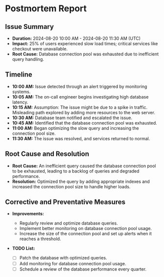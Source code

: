 # Postmortem Report

## Issue Summary

- **Duration:** 2024-08-20 10:00 AM - 2024-08-20 11:30 AM (UTC)
- **Impact:** 25% of users experienced slow load times; critical services like checkout were unavailable.
- **Root Cause:** Database connection pool was exhausted due to inefficient query handling.

## Timeline

- **10:00 AM:** Issue detected through an alert triggered by monitoring systems.
- **10:05 AM:** The on-call engineer begins investigating high database latency.
- **10:15 AM:** Assumption: The issue might be due to a spike in traffic. Misleading path explored by adding more resources to the web server.
- **10:30 AM:** Database team notified and escalated the issue.
- **10:45 AM:** Identified that the database connection pool was exhausted.
- **11:00 AM:** Began optimizing the slow query and increasing the connection pool size.
- **11:30 AM:** The issue was resolved, and services returned to normal.

## Root Cause and Resolution

- **Root Cause:** An inefficient query caused the database connection pool to be exhausted, leading to a backlog of queries and degraded performance.
- **Resolution:** Optimized the query by adding appropriate indexes and increased the connection pool size to handle higher loads.

## Corrective and Preventative Measures

- **Improvements:** 
  - Regularly review and optimize database queries.
  - Implement better monitoring on database connection pool usage.
  - Increase the size of the connection pool and set up alerts when it reaches a threshold.

- **TODO List:**
  - [ ] Patch the database with optimized queries.
  - [ ] Add monitoring for database connection pool usage.
  - [ ] Schedule a review of the database performance every quarter.
